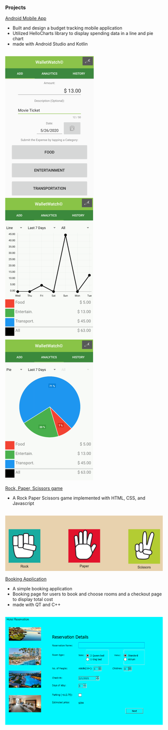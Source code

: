 
### Projects 

[Android Mobile App](https://github.com/thedavidang/CSC4151)
- Built and design a budget tracking mobile application
- Utilized HelloCharts library to display spending data in a line and pie chart 
- made with Android Studio and Kotlin
<br>
<img src="images/tab1.png">
<img src="images/tab2a.png">
<img src="images/tab2b.png">

[Rock, Paper, Scissors game](https://github.com/jasond299/rock_paper_scissors)
- A Rock Paper Scissors game implemented with HTML, CSS, and Javascript
<br>
<img src="images/rock_paper_scissors.png">

[Booking Application](https://github.com/jasond299/Booking-application)
- A simple booking application
- Booking page for users to book and choose rooms and a checkout page to display total cost  
- made with QT and C++
<br>
<img src="images/image1.png">






